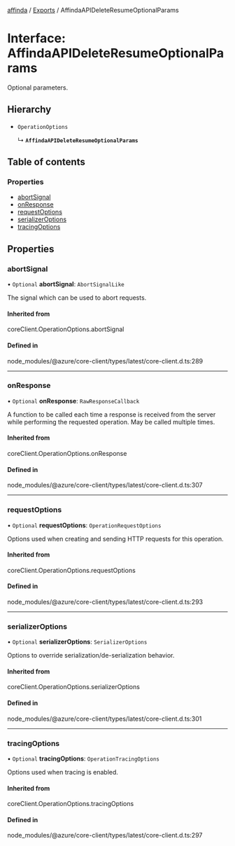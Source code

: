 [affinda](../README.md) / [Exports](../modules.md) / AffindaAPIDeleteResumeOptionalParams

# Interface: AffindaAPIDeleteResumeOptionalParams

Optional parameters.

## Hierarchy

- `OperationOptions`

  ↳ **`AffindaAPIDeleteResumeOptionalParams`**

## Table of contents

### Properties

- [abortSignal](AffindaAPIDeleteResumeOptionalParams.md#abortsignal)
- [onResponse](AffindaAPIDeleteResumeOptionalParams.md#onresponse)
- [requestOptions](AffindaAPIDeleteResumeOptionalParams.md#requestoptions)
- [serializerOptions](AffindaAPIDeleteResumeOptionalParams.md#serializeroptions)
- [tracingOptions](AffindaAPIDeleteResumeOptionalParams.md#tracingoptions)

## Properties

### abortSignal

• `Optional` **abortSignal**: `AbortSignalLike`

The signal which can be used to abort requests.

#### Inherited from

coreClient.OperationOptions.abortSignal

#### Defined in

node_modules/@azure/core-client/types/latest/core-client.d.ts:289

___

### onResponse

• `Optional` **onResponse**: `RawResponseCallback`

A function to be called each time a response is received from the server
while performing the requested operation.
May be called multiple times.

#### Inherited from

coreClient.OperationOptions.onResponse

#### Defined in

node_modules/@azure/core-client/types/latest/core-client.d.ts:307

___

### requestOptions

• `Optional` **requestOptions**: `OperationRequestOptions`

Options used when creating and sending HTTP requests for this operation.

#### Inherited from

coreClient.OperationOptions.requestOptions

#### Defined in

node_modules/@azure/core-client/types/latest/core-client.d.ts:293

___

### serializerOptions

• `Optional` **serializerOptions**: `SerializerOptions`

Options to override serialization/de-serialization behavior.

#### Inherited from

coreClient.OperationOptions.serializerOptions

#### Defined in

node_modules/@azure/core-client/types/latest/core-client.d.ts:301

___

### tracingOptions

• `Optional` **tracingOptions**: `OperationTracingOptions`

Options used when tracing is enabled.

#### Inherited from

coreClient.OperationOptions.tracingOptions

#### Defined in

node_modules/@azure/core-client/types/latest/core-client.d.ts:297
